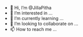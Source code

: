 - 👋 Hi, I’m @JillaPitha
- 👀 I’m interested in ...
- 🌱 I’m currently learning ...
- 💞️ I’m looking to collaborate on ...
- 📫 How to reach me ...

<!---
JillaPitha/JillaPitha is a ✨ special ✨ repository because its `README.md` (this file) appears on your GitHub profile.
You can click the Preview link to take a look at your changes.
--->
